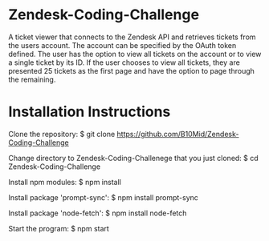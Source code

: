 # Zendesk-Coding-Challenge

A ticket viewer that connects to the Zendesk API and retrieves tickets from the users account. The account can be specified by the OAuth token defined. The user has the option to view all tickets on the account or to view a single ticket by its ID. If the user chooses to view all tickets, they are presented 25 tickets as the first page and have the option to page through the remaining.

# Installation Instructions

Clone the repository:
$ git clone https://github.com/B10Mid/Zendesk-Coding-Challenge

Change directory to Zendesk-Coding-Challenege that you just cloned:
$ cd Zendesk-Coding-Challenge

Install npm modules:
$ npm install

Install package 'prompt-sync':
$ npm install prompt-sync

Install package 'node-fetch':
$ npm install node-fetch

Start the program:
$ npm start


